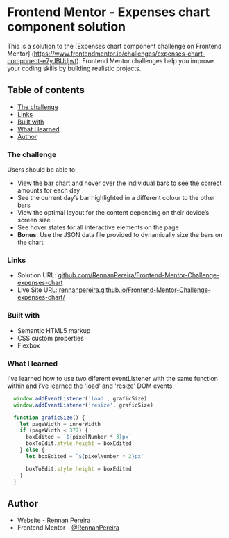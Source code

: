 # Frontend Mentor - Expenses chart component solution

This is a solution to the [Expenses chart component challenge on Frontend Mentor]
(https://www.frontendmentor.io/challenges/expenses-chart-component-e7yJBUdjwt).
Frontend Mentor challenges help you improve your coding skills by building realistic projects. 

## Table of contents

  - [The challenge](#the-challenge)
  - [Links](#links)
  - [Built with](#built-with)
  - [What I learned](#what-i-learned)
  - [Author](#author)


### The challenge

Users should be able to:

- View the bar chart and hover over the individual bars to see the correct amounts for each day
- See the current day’s bar highlighted in a different colour to the other bars
- View the optimal layout for the content depending on their device’s screen size
- See hover states for all interactive elements on the page
- **Bonus**: Use the JSON data file provided to dynamically size the bars on the chart

### Links

- Solution URL: [github.com/RennanPereira/Frontend-Mentor-Challenge-expenses-chart](https://github.com/RennanPereira/Frontend-Mentor-Challenge-expenses-chart)
- Live Site URL: [rennanpereira.github.io/Frontend-Mentor-Challenge-expenses-chart/](https://rennanpereira.github.io/Frontend-Mentor-Challenge-expenses-chart/)

### Built with

- Semantic HTML5 markup
- CSS custom properties
- Flexbox

### What I learned

I've learned how to use two diferent eventListener with the same function within and i've learned the 'load' and 'resize' DOM events.

```js
  window.addEventListener('load', graficSize)
  window.addEventListener('resize', graficSize)

  function graficSize() {
    let pageWidth = innerWidth
    if (pageWidth < 377) {
      boxEdited = `${pixelNumber * 3}px`
      boxToEdit.style.height = boxEdited
    } else {
      let boxEdited = `${pixelNumber * 2}px`

      boxToEdit.style.height = boxEdited
    }
  }  
```

## Author

- Website - [Rennan Pereira](https://github.com/RennanPereira)
- Frontend Mentor - [@RennanPereira](https://www.frontendmentor.io/profile/RennanPereira)

